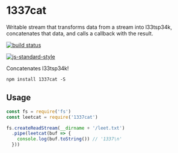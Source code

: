 # 1337cat

Writable stream that transforms data from a stream into l33tsp34k, concatenates that data, and calls a callback with the result.

[![build status](http://img.shields.io/travis/jekrb/1337cat.svg?style=flat)](http://travis-ci.org/jekrb/1337cat)

[![js-standard-style](https://cdn.rawgit.com/feross/standard/master/badge.svg)](https://github.com/feross/standard)

Concatenates l33tsp34k!

```
npm install 1337cat -S
```

## Usage

```js
const fs = require('fs')
const leetcat = require('1337cat')

fs.createReadStream(__dirname + '/leet.txt')
  .pipe(leetcat(buf => {
    console.log(buf.toString()) // '1337\n'
  }))
```

